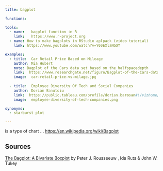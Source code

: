 ```yaml
---
title: bagplot
  
functions:

tools:
  - name:   bagplot function in R
    link:   https://www.r-project.org
  - name: How to make bagplots in RStudio aplpack (video tutorial)
    link: https://www.youtube.com/watch?v=Y00EXlaNGQY

examples:
  - title:  Car Retail Price Based on Mileage
    author: Mia Hubert
    note: Bagplot of the Cars data set based on the halfspacedepth
    link:  https://www.researchgate.net/figure/Bagplot-of-the-Cars-data-set-based-on-the-halfspacedepth_fig2_229885194
    image:  car-retail-price-vs-milage.jpg
    
  - title:  Employee Diversity Of Tech and Social Companies
    author: Dorian Banutoiu
    link:  https://public.tableau.com/profile/dorian.barosan#!/vizhome/Pathtodiversity/Dashboard1
    image:  employee-diversity-of-tech-companies.png

synonyms:
  - starburst plot

---
```


is a type of chart  ...
https://en.wikipedia.org/wiki/Bagplot

<!--more-->

## Sources
[The Bagplot: A Bivariate Boxplot](https://www.tandfonline.com/doi/abs/10.1080/00031305.1999.10474494) by Peter J. Rousseeuw , Ida Ruts & John W. Tukey
<!-- The Paper:   The Bagplot: A Bivariate Boxplot by Peter J. Rousseeuw , Ida Ruts & John W. Tukey   https://www.tandfonline.com/doi/abs/10.1080/00031305.1999.10474494 -->


<!-- Gemplot - 3D variation of boxplot/bagplot -->
